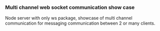 ### Multi channel web socket communication show case
Node server with only ws package, showcase of multi channel communication for messaging communication between 2 or many clients.